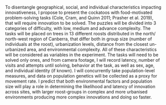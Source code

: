 To disentangle geographical, social, and individual characteristics impacting innovativeness, I propose to present the cockatoos with food-motivated problem-solving tasks (Cole, Cram, and Quinn 2011; Prasher et al. 2019), that will require innovation to be solved. The puzzles will be divided into 3 categories of difficulty, with low, medium and advance complexity.
The tasks will be placed on trees in 13 different roosts distributed in the north/ north-west region of Canberra, that differ both in group size (number of individuals at the roost), urbanization levels, distance from the closest un-urbanized area, and environmental complexity. All of these characteristics will be considered as variables in the experiment. The tasks will need to be solved only ones, and from camera footage, I will record latency, number of visits and attempts until solving, behavior at the task, as well as sex, age, and individual identity (if known). I will concurrently take population-level measures, and data on population genetics will be collected as a proxy for movement rate.  I predict that both environmental factors and population size will play a role in determining the likelihood and latency of innovation across sites, with larger roost-groups in complex and more urbanised environments producing more complex innovations and doing so faster.

